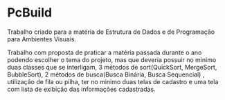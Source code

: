 # PcBuild
Trabalho criado para a matéria de Estrutura de Dados e de Programação para Ambientes Visuais.

Trabalho com proposta de praticar a matéria passada durante o ano podendo escolher o tema do projeto, mas que deveria possuir no minimo duas classes que se interligam,
3 métodos de sort(QuickSort, MergeSort, BubbleSort), 2 métodos de busca(Busca Binária, Busca Sequencial) , utilização de fila ou pilha, ter no minimo duas telas de cadastro
e  uma tela com lista de exibição das informações cadastradas.

